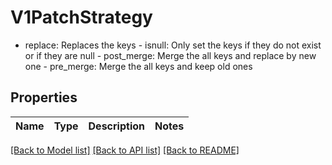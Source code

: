 # V1PatchStrategy

- replace: Replaces the keys  - isnull: Only set the keys if they do not exist or if they are null  - post_merge: Merge the all keys and replace by new one  - pre_merge: Merge the all keys and keep old ones

## Properties
Name | Type | Description | Notes
------------ | ------------- | ------------- | -------------

[[Back to Model list]](../README.md#documentation-for-models) [[Back to API list]](../README.md#documentation-for-api-endpoints) [[Back to README]](../README.md)


